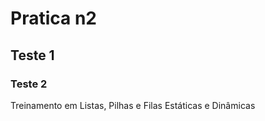 # Pratica n2
## Teste 1
### Teste 2
<p align="justify">Treinamento em Listas, Pilhas e Filas Estáticas e Dinâmicas</p>
